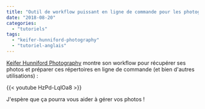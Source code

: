 ```yaml
---
title: "Outil de workflow puissant en ligne de commande pour les photographes 145 vues (anglais)"
date: "2018-08-20"
categories: 
  - "tutoriels"
tags: 
  - "keifer-hunniford-photography"
  - "tutoriel-anglais"
---
```


[Keifer Hunniford Photography](https://www.youtube.com/channel/UCM8XE_Gv3Ui5s4F-5TW16jg) montre son workflow pour récupérer ses photos et préparer ces répertoires en ligne de commande (et bien d'autres utilisations) : 

{{< youtube HzPd-LqlOa8 >}}

J'espère que ça pourra vous aider à gérer vos photos !
